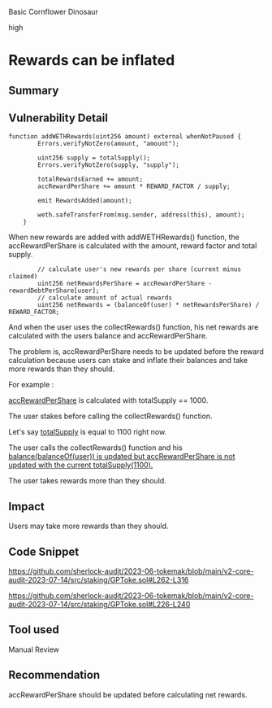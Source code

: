 Basic Cornflower Dinosaur

high

# Rewards can be inflated
## Summary

## Vulnerability Detail
```solidity
function addWETHRewards(uint256 amount) external whenNotPaused {
        Errors.verifyNotZero(amount, "amount");

        uint256 supply = totalSupply();
        Errors.verifyNotZero(supply, "supply");

        totalRewardsEarned += amount;
        accRewardPerShare += amount * REWARD_FACTOR / supply; 

        emit RewardsAdded(amount);

        weth.safeTransferFrom(msg.sender, address(this), amount);
    }
```
When new rewards are added with addWETHRewards() function, the accRewardPerShare is calculated with the amount, reward factor and total supply.
```solidity
        // calculate user's new rewards per share (current minus claimed)
        uint256 netRewardsPerShare = accRewardPerShare - rewardDebtPerShare[user];
        // calculate amount of actual rewards
        uint256 netRewards = (balanceOf(user) * netRewardsPerShare) / REWARD_FACTOR;
```
And when the user uses the collectRewards() function, his net rewards are calculated with the users balance and accRewardPerShare.

The problem is, accRewardPerShare needs to be updated before the reward calculation because users can stake and inflate their balances and take more rewards than they should.

For example : 

[accRewardPerShare](https://github.com/sherlock-audit/2023-06-tokemak/blob/main/v2-core-audit-2023-07-14/src/staking/GPToke.sol#L235) is calculated with totalSupply == 1000.

The user stakes before calling the collectRewards() function.

Let's say [totalSupply](https://github.com/sherlock-audit/2023-06-tokemak/blob/main/v2-core-audit-2023-07-14/src/staking/GPToke.sol#L231) is equal to 1100 right now.

The user calls the collectRewards() function and his [balance(balanceOf(user)) is updated but accRewardPerShare is not updated with the current totalSupply(1100).](https://github.com/sherlock-audit/2023-06-tokemak/blob/main/v2-core-audit-2023-07-14/src/staking/GPToke.sol#L271) 

The user takes rewards more than they should.
## Impact
Users may take more rewards than they should.
## Code Snippet
https://github.com/sherlock-audit/2023-06-tokemak/blob/main/v2-core-audit-2023-07-14/src/staking/GPToke.sol#L262-L316

https://github.com/sherlock-audit/2023-06-tokemak/blob/main/v2-core-audit-2023-07-14/src/staking/GPToke.sol#L226-L240
## Tool used

Manual Review

## Recommendation
accRewardPerShare should be updated before calculating net rewards.
